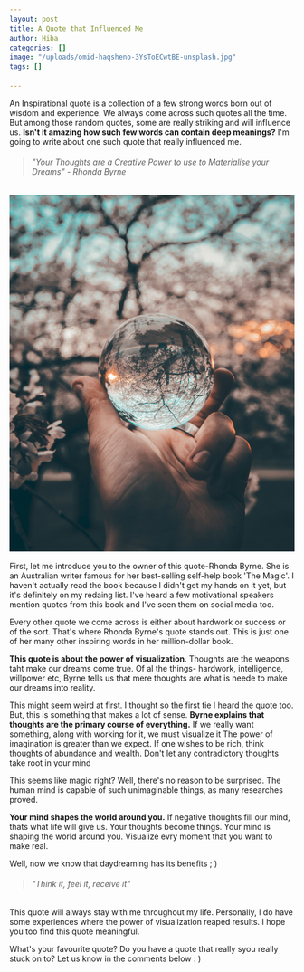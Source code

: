 ```yaml
---
layout: post
title: A Quote that Influenced Me
author: Hiba
categories: []
image: "/uploads/omid-haqsheno-3YsToECwtBE-unsplash.jpg"
tags: []

---
```

An Inspirational quote is a collection of a few strong words born out of wisdom and experience. We always come across such quotes all the time. But among those random quotes, some are really striking and will influence us. **Isn't it amazing how such few words can contain deep meanings?** I'm going to write about one such quote that really influenced me.

> ###### _"Your Thoughts are a Creative Power to use to Materialise your Dreams" - Rhonda Byrne_

![](/uploads/yeshi-kangrang-iuqxv7kFj64-unsplash.jpg)

First, let me introduce you to the owner of this quote-Rhonda Byrne. She is an Australian writer famous for her best-selling self-help book 'The Magic'. I haven't actually read the book because I didn't get my hands on it yet, but it's definitely on my redaing list. I've heard a few motivational speakers mention quotes from this book and I've seen them on social media too.

Every other quote we come across is either about hardwork or success or of the sort. That's where Rhonda Byrne's quote stands out.  This is just one of her many other inspiring words in her million-dollar book.

**This quote is about the power of visualization**. Thoughts are the weapons taht make our dreams come true. Of al  the things- hardwork, intelligence, willpower etc, Byrne tells us that mere thoughts are what is neede to make our dreams into reality.

This might seem weird at first. I thought so the first tie I heard the quote too. But, this is something that makes a lot of sense. **Byrne explains that thoughts are the primary course of everything.** If we really want something, along with working for it, we must visualize it The power of imagination is greater than we expect. If one wishes to be rich, think thoughts of abundance and wealth. Don't let any contradictory thoughts take root in your mind

This seems like magic right? Well, there's no reason to be surprised. The human mind is capable of such unimaginable things, as many researches proved.

**Your mind shapes the world around you.** If negative thoughts fill our mind, thats what life will give us. Your thoughts become things. Your mind is shaping the world around you. Visualize evry moment that you want to make real.

Well, now we know that daydreaming has its benefits ; )

> ###### _"Think it, feel it, receive it"_

This quote will always stay with me throughout my life. Personally, I do have some experiences where the power of visualization reaped results. I hope you too find this quote meaningful.

What's your favourite quote? Do you have a quote that really syou really stuck on to? Let us know in the comments below : )